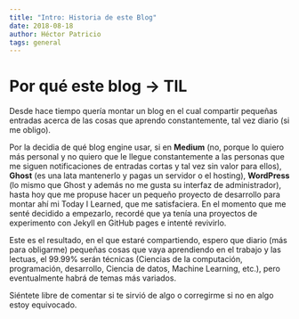 ```yaml
---
title: "Intro: Historia de este Blog"
date: 2018-08-18
author: Héctor Patricio
tags: general
---
```


# Por qué este blog -> TIL

Desde hace tiempo quería montar un blog en el cual
compartir pequeñas entradas acerca de las cosas que aprendo constantemente,
tal vez diario (si me obligo).

Por la decidia de qué blog engine usar, si en **Medium** (no, porque lo quiero más personal y
no quiero que le llegue constantemente a las personas que me siguen notificaciones
de entradas cortas y tal vez sin valor para ellos), **Ghost** (es una lata mantenerlo y pagas un servidor o el hosting), **WordPress** (lo mismo que Ghost y además no me gusta su interfaz de administrador),
hasta hoy que me propuse hacer un pequeño proyecto de desarrollo para montar ahí mi Today I Learned, que
me satisfaciera. En el momento que me senté decidido
a empezarlo, recordé que ya tenía una proyectos de experimento con Jekyll en GitHub pages e intenté
revivirlo.

Este es el resultado, en el que estaré compartiendo, espero que diario (más para obligarme) pequeñas cosas que
vaya aprendiendo en el trabajo y las lectuas, el 99.99% serán técnicas (Ciencias de la computación, programación, desarrollo,
Ciencia de datos, Machine Learning, etc.), pero eventualmente habrá de temas más variados.

Siéntete libre de comentar si te sirvió de algo o corregirme si no en algo estoy equivocado.
